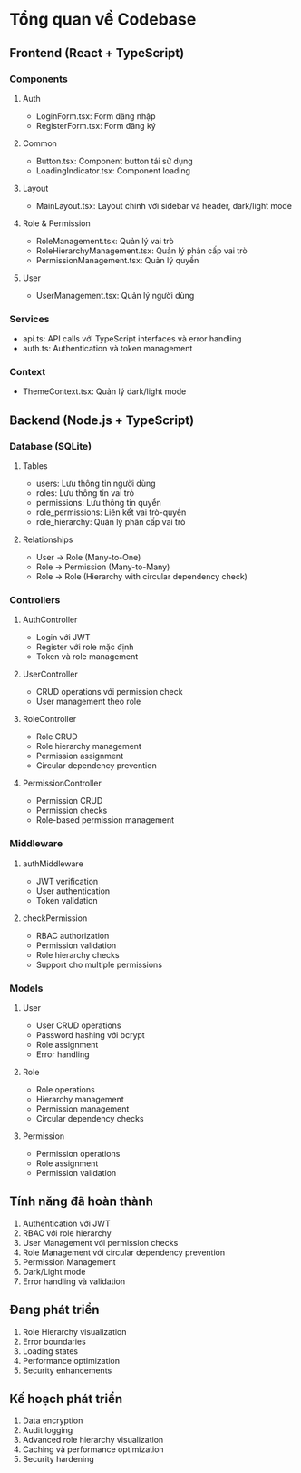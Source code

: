 # Tổng quan về Codebase

## Frontend (React + TypeScript)

### Components
1. Auth
   - LoginForm.tsx: Form đăng nhập
   - RegisterForm.tsx: Form đăng ký

2. Common
   - Button.tsx: Component button tái sử dụng
   - LoadingIndicator.tsx: Component loading

3. Layout
   - MainLayout.tsx: Layout chính với sidebar và header, dark/light mode

4. Role & Permission
   - RoleManagement.tsx: Quản lý vai trò
   - RoleHierarchyManagement.tsx: Quản lý phân cấp vai trò
   - PermissionManagement.tsx: Quản lý quyền

5. User
   - UserManagement.tsx: Quản lý người dùng

### Services
- api.ts: API calls với TypeScript interfaces và error handling
- auth.ts: Authentication và token management

### Context
- ThemeContext.tsx: Quản lý dark/light mode

## Backend (Node.js + TypeScript)

### Database (SQLite)
1. Tables
   - users: Lưu thông tin người dùng
   - roles: Lưu thông tin vai trò
   - permissions: Lưu thông tin quyền
   - role_permissions: Liên kết vai trò-quyền
   - role_hierarchy: Quản lý phân cấp vai trò

2. Relationships
   - User -> Role (Many-to-One)
   - Role -> Permission (Many-to-Many)
   - Role -> Role (Hierarchy with circular dependency check)

### Controllers
1. AuthController
   - Login với JWT
   - Register với role mặc định
   - Token và role management

2. UserController
   - CRUD operations với permission check
   - User management theo role

3. RoleController
   - Role CRUD
   - Role hierarchy management
   - Permission assignment
   - Circular dependency prevention

4. PermissionController
   - Permission CRUD
   - Permission checks
   - Role-based permission management

### Middleware
1. authMiddleware
   - JWT verification
   - User authentication
   - Token validation

2. checkPermission
   - RBAC authorization
   - Permission validation
   - Role hierarchy checks
   - Support cho multiple permissions

### Models
1. User
   - User CRUD operations
   - Password hashing với bcrypt
   - Role assignment
   - Error handling

2. Role
   - Role operations
   - Hierarchy management
   - Permission management
   - Circular dependency checks

3. Permission
   - Permission operations
   - Role assignment
   - Permission validation

## Tính năng đã hoàn thành
1. Authentication với JWT
2. RBAC với role hierarchy
3. User Management với permission checks
4. Role Management với circular dependency prevention
5. Permission Management
6. Dark/Light mode
7. Error handling và validation

## Đang phát triển
1. Role Hierarchy visualization
2. Error boundaries
3. Loading states
4. Performance optimization
5. Security enhancements

## Kế hoạch phát triển
1. Data encryption
2. Audit logging
3. Advanced role hierarchy visualization
4. Caching và performance optimization
5. Security hardening
